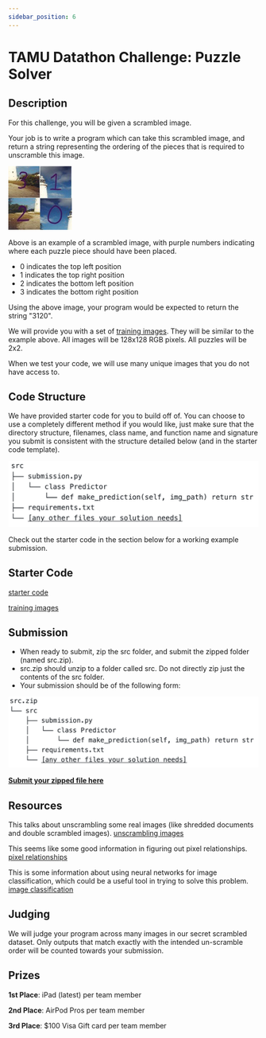 ```yaml
---
sidebar_position: 6
---
```


# TAMU Datathon Challenge: Puzzle Solver


## Description
For this challenge, you will be given a scrambled image.

Your job is to write a program which can take this scrambled image, and return a string representing the ordering of the pieces that is required to unscramble this image.

![scrambled_image](./puzzle_solver/scrambled_image.jpg)

Above is an example of a scrambled image, with purple numbers indicating where each puzzle piece should have been placed.

- 0 indicates the top left position
- 1 indicates the top right position
- 2 indicates the bottom left position
- 3 indicates the bottom right position

Using the above image, your program would be expected to return the string "3120".

We will provide you with a set of [training images](https://drive.google.com/file/d/1tQTwXA3Z_ISTAZPScEz8baUYqgafRtpQ/view?usp=sharing). They will be similar to the example above. All images will be 128x128 RGB pixels. All puzzles will be 2x2.

When we test your code, we will use many unique images that you do not have access to.


## Code Structure
We have provided starter code for you to build off of. You can choose to use a completely different method if you would like, just make sure that the directory structure, filenames, class name, and function name and signature you submit is consistent with the structure detailed below (and in the starter code template). 

![src](./puzzle_solver/src.png)

Check out the starter code in the section below for a working example submission.


## Starter Code
[starter code](https://drive.google.com/file/d/1xFX9b1OwwQ9VCkQqL7B9DxykqP7vqnfi/view?usp=sharing)

[training images](https://drive.google.com/file/d/1tQTwXA3Z_ISTAZPScEz8baUYqgafRtpQ/view?usp=sharing)


## Submission
- When ready to submit, zip the src folder, and submit the zipped folder (named src.zip).
- src.zip should unzip to a folder called src. Do not directly zip just the contents of the src folder.
- Your submission should be of the following form:

![src_zip](./puzzle_solver/src_zip.png)

**[Submit your zipped file here](https://docs.google.com/forms/d/e/1FAIpQLSfMIe69QkRnm4950rvO-JNBoNmDK9M9FnEZt_q4-Ltu8rt19Q/viewform)**


## Resources
This talks about unscrambling some real images (like shredded documents and double scrambled images).
[unscrambling images](https://dahtah.github.io/imager/unshuffle.html)

This seems like some good information in figuring out pixel relationships.
[pixel relationships](https://www.philadelphia.edu.jo/academics/qhamarsheh/uploads/Lecture_8_Basic_Relationships_between_Pixels.pdf)

This is some information about using neural networks for image classification, which could be a useful tool in trying to solve this problem.
[image classification](https://medium.com/swlh/a-hello-world-into-image-recognition-with-mnist-eb9b91520db4)


## Judging
We will judge your program across many images in our secret scrambled dataset. Only outputs that match exactly with the intended un-scramble order will be counted towards your submission.


## Prizes
**1st Place**: iPad (latest) per team member

**2nd Place**: AirPod Pros per team member

**3rd Place**: $100 Visa Gift card per team member
